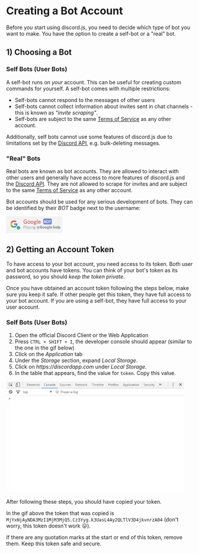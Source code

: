 # Creating a Bot Account

Before you start using discord.js, you need to decide which type of bot you want to make.
You have the option to create a self-bot or a "real" bot.

## 1) Choosing a Bot

### Self Bots \(User Bots\)

A self-bot runs on _your_ account. This can be useful for creating custom commands for
yourself. A self-bot comes with multiple restrictions:

* Self-bots cannot respond to the messages of other users
* Self-bots cannot collect information about invites sent in chat channels - this is
known as _"invite scraping"_.
* Self-bots are subject to the same [Terms of Service](https://discordapp.com/tos) as any
other account.

Additionally, self bots cannot use some features of discord.js due to limitations set by
the [Discord API](https://discordapp.com/developers/docs/intro), e.g. bulk-deleting messages.

### "Real" Bots

Real bots are known as bot accounts. They are allowed to interact with other users and generally
have access to more features of discord.js and the [Discord API](https://discordapp.com/developers/docs/intro).
They are not allowed to scrape for invites and are subject to the same
[Terms of Service](https://discordapp.com/tos) as any other account.

Bot accounts should be used for any serious development of bots. They can be identified by
their _BOT_ badge next to the username:

<img src="../assets/bot-account-badge.png" />

## 2) Getting an Account Token

To have access to your bot account, you need access to its token. Both user and bot accounts have tokens.
You can think of your bot's token as its password, so you should _keep the token private_.

Once you have obtained an account token following the steps below, make sure you keep it safe. If other people get this
token, they have full access to your bot account. If you are using a self-bot, they have full access to your
user account.

### Self Bots \(User Bots\)

1. Open the official Discord Client or the Web Application
2. Press `CTRL + SHIFT + I`, the developer console should appear (similar to the one in the gif below)
3. Click on the _Application_ tab
4. Under the _Storage_ section, expand _Local Storage_.
5. Click on _https://discordapp.com_ under _Local Storage_.
6. In the table that appears, find the value for `token`. Copy this value.

<img src="../assets/user-token.gif" width="480"/>

After following these steps, you should have copied your token.

In the gif above the token that was copied
is `MjYxNjAyNDA3MzI1MjM3MjQ5.Cz3Yyg.k3UasL4Ay2QLTlV3D4jkvnrzA04` (don't worry, this token doesn't work 😛).

If there are
any quotation marks at the start or end of this token, remove them. Keep this token safe and secure.